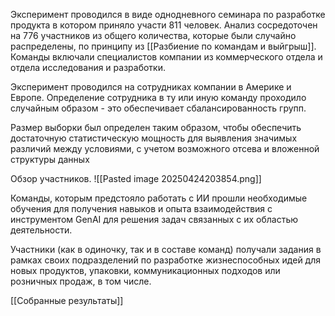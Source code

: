 Эксперимент проводился в виде однодневного семинара по разработке продукта в котором приняло участи 811 человек. Анализ сосредоточен на 776 участников из общего количества, которые были случайно распределены, по принципу из [[Разбиение по командам и выйгрыш]]. 
Команды включали специалистов компании из коммерческого отдела и отдела исследования и разработки. 

Эксперимент проводился на сотрудниках компании в Америке и Европе. Определение сотрудника в ту или иную команду проходило случайным образом - это обеспечивает сбалансированность групп. 

Размер выборки был определен таким образом, чтобы обеспечить достаточную статистическую мощность для выявления значимых различий между условиями, с учетом возможного отсева и вложенной структуры данных

Обзор участников.
![[Pasted image 20250424203854.png]]

Команды, которым предстояло работать с ИИ прошли необходимые обучения для получения навыков и опыта взаимодействия с инструментом GenAI для решения задач связанных с их областью деятельности.

Участники (как в одиночку, так и в составе команд) получали задания в рамках своих подразделений по разработке жизнеспособных идей для новых продуктов, упаковки, коммуникационных подходов или розничных продаж, в том числе.

[[Собранные результаты]]